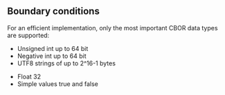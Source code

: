

## Boundary conditions

For an efficient implementation, only the most important CBOR data types are supported:

- Unsigned int up to 64 bit
- Negative int up to 64 bit
- UTF8 strings of up to 2^16-1 bytes
<!-- - Binary data of up to 2^16-1 bytes NOT YET -->
- Float 32<!-- and 64 bit -->
- Simple values true and false

